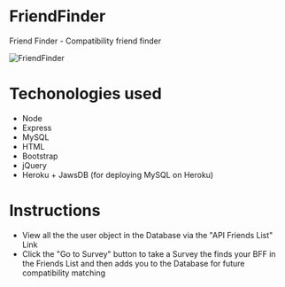 # FriendFinder
Friend Finder - Compatibility friend finder

![FriendFinder](https://github.com/sthmpsn/sthmpsn.github.io/blob/master/assets/images/projects/proj-friend-finder.jpg)

# Techonologies used
* Node
* Express
* MySQL
* HTML
* Bootstrap
* jQuery
* Heroku + JawsDB (for deploying MySQL on Heroku)

# Instructions
* View all the the user object in the Database via the "API Friends List" Link
* Click the "Go to Survey" button to take a Survey the finds your BFF in the Friends List and then adds you to the Database for future compatibility matching
